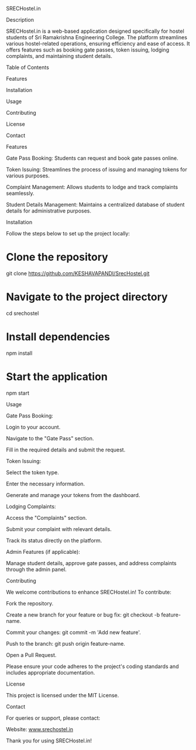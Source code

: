 SRECHostel.in

Description

SRECHostel.in is a web-based application designed specifically for hostel students of Sri Ramakrishna Engineering College. The platform streamlines various hostel-related operations, ensuring efficiency and ease of access. It offers features such as booking gate passes, token issuing, lodging complaints, and maintaining student details.

Table of Contents

Features

Installation

Usage

Contributing

License

Contact

Features

Gate Pass Booking: Students can request and book gate passes online.

Token Issuing: Streamlines the process of issuing and managing tokens for various purposes.

Complaint Management: Allows students to lodge and track complaints seamlessly.

Student Details Management: Maintains a centralized database of student details for administrative purposes.

Installation

Follow the steps below to set up the project locally:

# Clone the repository
git clone https://github.com/KESHAVAPANDI/SrecHostel.git

# Navigate to the project directory
cd srechostel

# Install dependencies
npm install

# Start the application
npm start

Usage

Gate Pass Booking:

Login to your account.

Navigate to the "Gate Pass" section.

Fill in the required details and submit the request.

Token Issuing:

Select the token type.

Enter the necessary information.

Generate and manage your tokens from the dashboard.

Lodging Complaints:

Access the "Complaints" section.

Submit your complaint with relevant details.

Track its status directly on the platform.

Admin Features (if applicable):

Manage student details, approve gate passes, and address complaints through the admin panel.

Contributing

We welcome contributions to enhance SRECHostel.in! To contribute:

Fork the repository.

Create a new branch for your feature or bug fix: git checkout -b feature-name.

Commit your changes: git commit -m 'Add new feature'.

Push to the branch: git push origin feature-name.

Open a Pull Request.

Please ensure your code adheres to the project's coding standards and includes appropriate documentation.

License

This project is licensed under the MIT License.

Contact

For queries or support, please contact:

Website: www.srechostel.in

Thank you for using SRECHostel.in!
